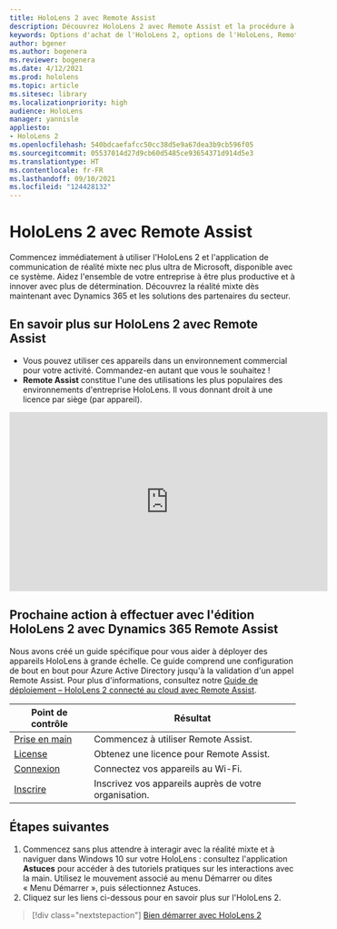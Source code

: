 ```yaml
---
title: HoloLens 2 avec Remote Assist
description: Découvrez HoloLens 2 avec Remote Assist et la procédure à suivre après l'avoir acquis.
keywords: Options d'achat de l'HoloLens 2, options de l'HoloLens, Remote Assist
author: bgener
ms.author: bogenera
ms.reviewer: bogenera
ms.date: 4/12/2021
ms.prod: hololens
ms.topic: article
ms.sitesec: library
ms.localizationpriority: high
audience: HoloLens
manager: yannisle
appliesto:
- HoloLens 2
ms.openlocfilehash: 540bdcaefafcc50cc38d5e9a67dea3b9cb596f05
ms.sourcegitcommit: 05537014d27d9cb60d5485ce93654371d914d5e3
ms.translationtype: HT
ms.contentlocale: fr-FR
ms.lasthandoff: 09/10/2021
ms.locfileid: "124428132"
---
```

# <a name="hololens-2-with-remote-assist"></a>HoloLens 2 avec Remote Assist

Commencez immédiatement à utiliser l'HoloLens 2 et l'application de communication de réalité mixte nec plus ultra de Microsoft, disponible avec ce système. Aidez l'ensemble de votre entreprise à être plus productive et à innover avec plus de détermination. Découvrez la réalité mixte dès maintenant avec Dynamics 365 et les solutions des partenaires du secteur.

## <a name="learn-about-hololens-2-with-remote-assist"></a>En savoir plus sur HoloLens 2 avec Remote Assist
- Vous pouvez utiliser ces appareils dans un environnement commercial pour votre activité. Commandez-en autant que vous le souhaitez !
- **Remote Assist** constitue l'une des utilisations les plus populaires des environnements d'entreprise HoloLens. Il vous donnant droit à une licence par siège (par appareil).

<iframe width="560" height="315" src="https://www.youtube.com/embed/d3YT8j0yYl0" frameborder="0" allow="accelerometer; autoplay; clipboard-write; encrypted-media; gyroscope; picture-in-picture" allowfullscreen></iframe>

## <a name="heres-what-to-do-next-with-the-hololens-2-with-dynamics-365-remote-assist-edition"></a>Prochaine action à effectuer avec l'édition HoloLens 2 avec Dynamics 365 Remote Assist

Nous avons créé un guide spécifique pour vous aider à déployer des appareils HoloLens à grande échelle. Ce guide comprend une configuration de bout en bout pour Azure Active Directory jusqu'à la validation d'un appel Remote Assist. Pour plus d'informations, consultez notre [Guide de déploiement – HoloLens 2 connecté au cloud avec Remote Assist](hololens2-cloud-connected-overview.md).

| Point de contrôle  | Résultat                                |
|-------------|----------------------------------------|
| [Prise en main](/dynamics365/mixed-reality/remote-assist/overview-hololens) | Commencez à utiliser Remote Assist.        |
| [License](/dynamics365/mixed-reality/remote-assist/deploy-remote-assist#add-and-assign-licenses)     | Obtenez une licence pour Remote Assist.      |
| [Connexion](/hololens/hololens-network)     | Connectez vos appareils au Wi-Fi.       |
| [Inscrire](/hololens/hololens-enroll-mdm)      | Inscrivez vos appareils auprès de votre organisation. |

## <a name="next-steps"></a>Étapes suivantes

1. Commencez sans plus attendre à interagir avec la réalité mixte et à naviguer dans Windows 10 sur votre HoloLens : consultez l'application **Astuces** pour accéder à des tutoriels pratiques sur les interactions avec la main. Utilisez le mouvement associé au menu Démarrer ou dites « Menu Démarrer », puis sélectionnez Astuces.
1. Cliquez sur les liens ci-dessous pour en savoir plus sur l'HoloLens 2.

> [!div class="nextstepaction"]
> [Bien démarrer avec HoloLens 2](hololens2-basic-usage.md)
